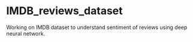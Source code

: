 # IMDB_reviews_dataset
Working on IMDB dataset to understand sentiment of reviews using deep neural network.
